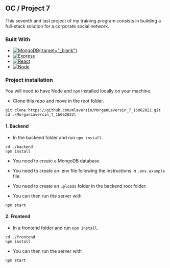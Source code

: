## OC / Project 7

This seventh and last project of my training program consists in building a full-stack solution for a corporate social network.

### Built With

- [![MongoDB][mongodb]{:target="\_blank"}][mongodb-url]
- [![Express][express.js]][express-url]
- [![React][react.js]][react-url]
- [![Node][node.js]][node-url]

### Project installation

You will need to have Node and `npm` installed locally on your machine.

- Clone this repo and move in the root folder.

```shell
git clone https://github.com/mlaversin/MorganLaversin_7_16062022.git
cd .\MorganLaversin_7_16062022\
```

#### 1. Backend

- In the backend folder and run `npm install`.

```shell
cd ./backend
npm install
```

- You need to create a MongoDB database

- You need to create an .env file following the instructions in `.env.example` file

- You need to create an `uploads` folder in the backend root folder.

- You can then run the server with

```shell
npm start
```

#### 2. Frontend

- In a frontend folder and run `npm install`.

```shell
cd ./frontend
npm install
```

- You can then run the server with

```shell
npm start
```

<!-- MARKDOWN LINKS & IMAGES -->

[mongodb]: https://img.shields.io/badge/MongoDB-4EA94B?style=for-the-badge&logo=mongodb&logoColor=white
[express.js]: https://img.shields.io/badge/Express.js-404D59?style=for-the-badge
[react.js]: https://img.shields.io/badge/React-20232A?style=for-the-badge&logo=react&logoColor=61DAFB
[node.js]: https://img.shields.io/badge/Node.js-43853D?style=for-the-badge&logo=node.js&logoColor=white
[mongodb-url]: https://www.mongodb.com/
[express-url]: https://expressjs.com/
[react-url]: https://reactjs.org/
[node-url]: https://nodejs.org/en/
